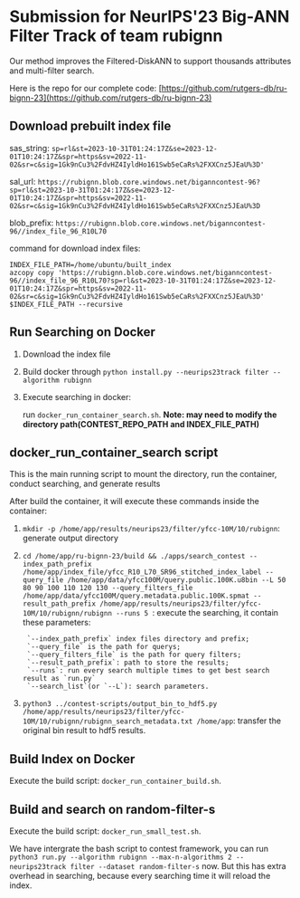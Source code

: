# Submission for NeurIPS'23 Big-ANN Filter Track of team rubignn

Our method improves the Filtered-DiskANN to support thousands attributes and multi-filter search.

Here is the repo for our complete code: [https://github.com/rutgers-db/ru-bignn-23](https://github.com/rutgers-db/ru-bignn-23)

## Download prebuilt index file

sas_string: `sp=rl&st=2023-10-31T01:24:17Z&se=2023-12-01T10:24:17Z&spr=https&sv=2022-11-02&sr=c&sig=1Gk9nCu3%2FdvHZ4IyldHo161Swb5eCaRs%2FXXCnz5JEaU%3D'`

sal_url: `https://rubignn.blob.core.windows.net/biganncontest-96?sp=rl&st=2023-10-31T01:24:17Z&se=2023-12-01T10:24:17Z&spr=https&sv=2022-11-02&sr=c&sig=1Gk9nCu3%2FdvHZ4IyldHo161Swb5eCaRs%2FXXCnz5JEaU%3D`

blob_prefix: `https://rubignn.blob.core.windows.net/biganncontest-96//index_file_96_R10L70`

command for download index files: 

```
INDEX_FILE_PATH=/home/ubuntu/built_index
azcopy copy 'https://rubignn.blob.core.windows.net/biganncontest-96//index_file_96_R10L70?sp=rl&st=2023-10-31T01:24:17Z&se=2023-12-01T10:24:17Z&spr=https&sv=2022-11-02&sr=c&sig=1Gk9nCu3%2FdvHZ4IyldHo161Swb5eCaRs%2FXXCnz5JEaU%3D' $INDEX_FILE_PATH --recursive
```

## Run Searching on Docker

1. Download the index file

2. Build docker through `python install.py --neurips23track filter --algorithm rubignn`

3. Execute searching in docker:

      run `docker_run_container_search.sh`. **Note: may need to modify the directory path(CONTEST_REPO_PATH and INDEX_FILE_PATH)**

## docker_run_container_search script

This is the main running script to mount the directory, run the container, conduct searching, and generate results

After build the container, it will execute these commands inside the container:

1. `mkdir -p /home/app/results/neurips23/filter/yfcc-10M/10/rubignn`: generate output directory

2. `cd /home/app/ru-bignn-23/build && ./apps/search_contest --index_path_prefix /home/app/index_file/yfcc_R10_L70_SR96_stitched_index_label --query_file /home/app/data/yfcc100M/query.public.100K.u8bin --L 50 80 90 100 110 120 130 --query_filters_file /home/app/data/yfcc100M/query.metadata.public.100K.spmat --result_path_prefix /home/app/results/neurips23/filter/yfcc-10M/10/rubignn/rubignn --runs 5 `: execute the searching, it contain these parameters: 

        `--index_path_prefix` index files directory and prefix;
        `--query_file` is the path for querys;
        `--query_filters_file` is the path for query filters;
        `--result_path_prefix`: path to store the results;
        `--runs`: run every search multiple times to get best search result as `run.py`
        `--search_list`(or `--L`): search parameters.


3. `python3 ../contest-scripts/output_bin_to_hdf5.py /home/app/results/neurips23/filter/yfcc-10M/10/rubignn/rubignn_search_metadata.txt /home/app`: transfer the original bin result to hdf5 results.

## Build Index on Docker

Execute the build script: `docker_run_container_build.sh`.

## Build and search on random-filter-s

Execute the build script: `docker_run_small_test.sh`.

We have intergrate the bash script to contest framework, you can run `python3 run.py --algorithm rubignn --max-n-algorithms 2 --neurips23track filter --dataset random-filter-s` now. But this has extra overhead in searching, because every searching time it will reload the index.
